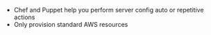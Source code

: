 - Chef and Puppet help you perform server config auto or repetitive actions
- Only provision standard AWS resources
